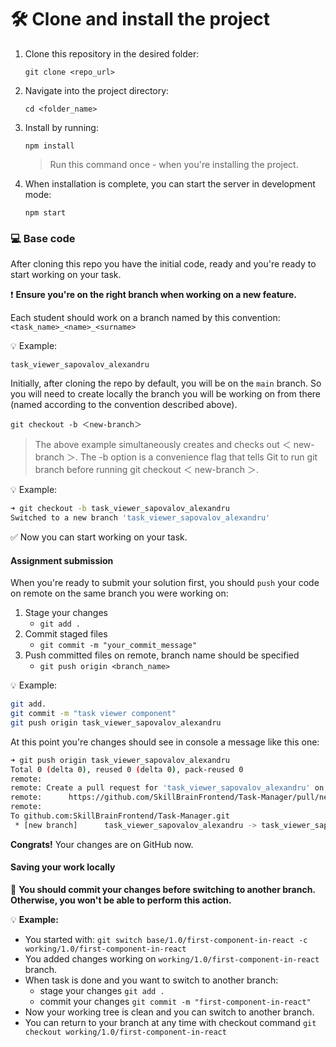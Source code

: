 # 🛠 Clone and install the project

1. Clone this repository in the desired folder:

   `git clone <repo_url>`

2. Navigate into the project directory:

   `cd <folder_name>`

3. Install by running:

   `npm install`

   > Run this command once - when you're installing the project.

4. When installation is complete, you can start the server in development mode:

   `npm start`

### 💻 Base code

After cloning this repo you have the initial code, ready and you're ready to start working on your task.

❗️ **Ensure you're on the right branch when working on a new feature.**

Each student should work on a branch named by this convention: `<task_name>_<name>_<surname>`

💡 Example:

`task_viewer_sapovalov_alexandru`

Initially, after cloning the repo by default, you will be on the `main` branch. So you will need to create locally the branch you will be working on from there (named according to the convention described above).

`git checkout -b ＜new-branch＞`

> The above example simultaneously creates and checks out ＜ new-branch ＞. The -b option is a convenience flag that tells Git to run git branch before running git checkout ＜ new-branch ＞.

💡 Example:

```bash
➜ git checkout -b task_viewer_sapovalov_alexandru
Switched to a new branch 'task_viewer_sapovalov_alexandru'
```

✅ Now you can start working on your task.

#### Assignment submission

When you're ready to submit your solution first, you should `push` your code on remote on the same branch you were working on:

1. Stage your changes
   - `git add .`
2. Commit staged files
   - `git commit -m "your_commit_message"`
3. Push committed files on remote, branch name should be specified
   - `git push origin <branch_name>`

💡 Example:

```bash
git add.
git commit -m "task viewer component"
git push origin task_viewer_sapovalov_alexandru
```

At this point you're changes should see in console a message like this one:

```bash
➜ git push origin task_viewer_sapovalov_alexandru
Total 0 (delta 0), reused 0 (delta 0), pack-reused 0
remote:
remote: Create a pull request for 'task_viewer_sapovalov_alexandru' on GitHub by visiting:
remote:      https://github.com/SkillBrainFrontend/Task-Manager/pull/new/task_viewer_sapovalov_alexandru
remote:
To github.com:SkillBrainFrontend/Task-Manager.git
 * [new branch]      task_viewer_sapovalov_alexandru -> task_viewer_sapovalov_alexandru
```

**Congrats!** Your changes are on GitHub now.

#### Saving your work locally

🚨 **You should commit your changes before switching to another branch. Otherwise, you won't be able to perform this action.**

💡 **Example:**

- You started with:
  `git switch base/1.0/first-component-in-react -c working/1.0/first-component-in-react`
- You added changes working on `working/1.0/first-component-in-react` branch.
- When task is done and you want to switch to another branch:
  - stage your changes `git add .`
  - commit your changes `git commit -m "first-component-in-react"`
- Now your working tree is clean and you can switch to another branch.
- You can return to your branch at any time with checkout command `git checkout working/1.0/first-component-in-react`
